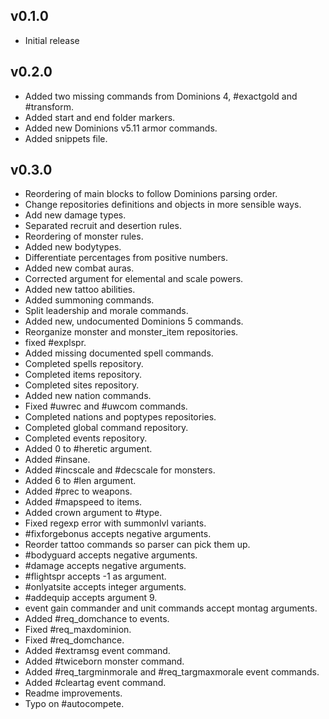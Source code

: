 ## v0.1.0
* Initial release

## v0.2.0
* Added two missing commands from Dominions 4, #exactgold and #transform.
* Added start and end folder markers.
* Added new Dominions v5.11 armor commands.
* Added snippets file.

## v0.3.0
* Reordering of main blocks to follow Dominions parsing order.
* Change repositories definitions and objects in more sensible ways.
* Add new damage types.
* Separated recruit and desertion rules.
* Reordering of monster rules.
* Added new bodytypes.
* Differentiate percentages from positive numbers.
* Added new combat auras.
* Corrected argument for elemental and scale powers.
* Added new tattoo abilities.
* Added summoning commands.
* Split leadership and morale commands.
* Added new, undocumented Dominions 5 commands.
* Reorganize monster and monster_item repositories.
* fixed #explspr.
* Added missing documented spell commands.
* Completed spells repository.
* Completed items repository.
* Completed sites repository.
* Added new nation commands.
* Fixed #uwrec and #uwcom commands.
* Completed nations and poptypes repositories.
* Completed global command repository.
* Completed events repository.
* Added 0 to #heretic argument.
* Added #insane.
* Added #incscale and #decscale for monsters.
* Added 6 to #len argument.
* Added #prec to weapons.
* Added #mapspeed to items.
* Added crown argument to #type.
* Fixed regexp error with summonlvl variants.
* #fixforgebonus accepts negative arguments.
* Reorder tattoo commands so parser can pick them up.
* #bodyguard accepts negative arguments.
* #damage accepts negative arguments.
* #flightspr accepts -1 as argument.
* #onlyatsite accepts integer arguments.
* #addequip accepts argument 9.
* event gain commander and unit commands accept montag arguments.
* Added #req_domchance to events.
* Fixed #req_maxdominion.
* Fixed #req_domchance.
* Added #extramsg event command.
* Added #twiceborn monster command.
* Added #req_targminmorale and #req_targmaxmorale event commands.
* Added #cleartag event command.
* Readme improvements.
* Typo on #autocompete.
